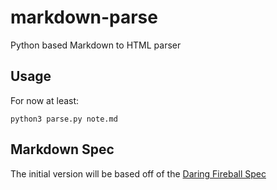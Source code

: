 # markdown-parse
Python based Markdown to HTML parser

## Usage
For now at least:
```shell
python3 parse.py note.md
```

## Markdown Spec
The initial version will be based off of the [Daring Fireball Spec](http://daringfireball.net/projects/markdown/basics)

